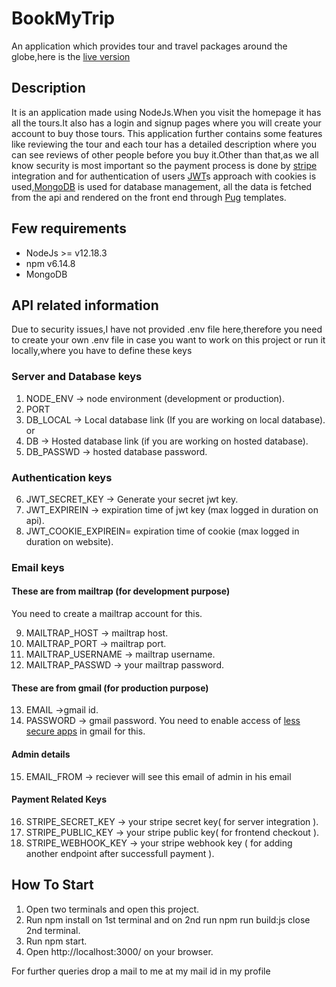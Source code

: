 # BookMyTrip

An application which provides tour and travel packages around the globe,here is the [live version](https://natours-explore.herokuapp.com/)

## Description

It is an application made using NodeJs.When you visit the homepage it has all the tours.It also has a login and signup pages where you will create your account to buy those tours. This application further contains some features like reviewing the tour and each tour has a detailed description where you can see reviews of other people before you buy it.Other than that,as we all know security is most important so the payment process is done by [stripe](https://stripe.com/) integration and for authentication of users [JWT](https://jwt.io/)s approach with cookies is used,[MongoDB](https://www.mongodb.com/) is used for database management, all the data is fetched from the api and rendered on the front end through [Pug](https://pugjs.org/api/getting-started.html) templates.

## Few requirements 
- NodeJs >= v12.18.3
- npm v6.14.8
- MongoDB

## API related information

Due to security issues,I have not provided .env file here,therefore you need to create your own .env file in case you want to work on this project or run it locally,where you have to define these keys

### Server and Database keys
1. NODE_ENV -> node environment (development or production).
2. PORT
3. DB_LOCAL -> Local database link (If you are working on local database).
   or 
4. DB -> Hosted database link (if you are working on hosted database).
5. DB_PASSWD -> hosted database password.

### Authentication keys
6. JWT_SECRET_KEY -> Generate your secret jwt key.
7. JWT_EXPIREIN -> expiration time of jwt key (max logged in duration on api).
8. JWT_COOKIE_EXPIREIN= expiration time of cookie (max logged in duration on website).

### Email keys 

#### These are from mailtrap (for development purpose)
You need to create a mailtrap account for this.

9. MAILTRAP_HOST -> mailtrap host.
10. MAILTRAP_PORT -> mailtrap port.
11. MAILTRAP_USERNAME -> mailtrap username.
12. MAILTRAP_PASSWD -> your mailtrap password.

 #### These are from gmail (for production purpose)
13. EMAIL ->gmail id.
14. PASSWORD -> gmail password.
You need to enable access of [less secure apps](https://myaccount.google.com/lesssecureapps) in gmail for this.

#### Admin details
15. EMAIL_FROM -> reciever will see this email of admin in his email

#### Payment Related Keys
   
16. STRIPE_SECRET_KEY -> your stripe secret key( for server integration ).
17. STRIPE_PUBLIC_KEY -> your stripe public key( for frontend checkout ).
18. STRIPE_WEBHOOK_KEY -> your stripe webhook key ( for adding another endpoint after successfull payment ).

## How To Start
1. Open two terminals and open this project.
2. Run npm install on 1st terminal and on 2nd run npm run build:js close 2nd terminal.
3. Run npm start.
4. Open http://localhost:3000/ on your browser.

For further queries drop a mail to me at my mail id in my profile 
 